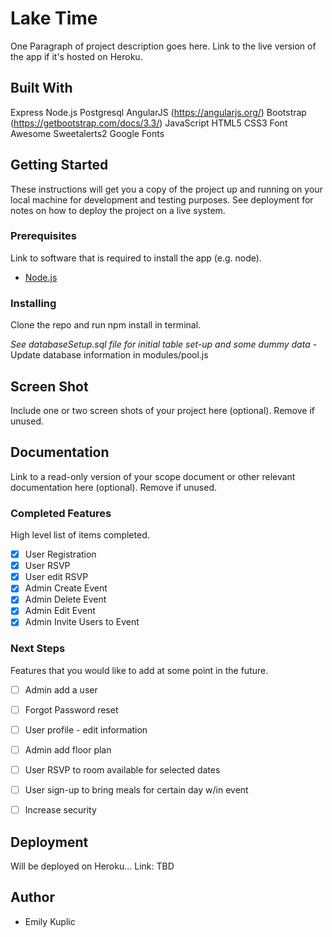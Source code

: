 # Lake Time

One Paragraph of project description goes here. Link to the live version of the app if it's hosted on Heroku.

## Built With

Express
Node.js
Postgresql
AngularJS (https://angularjs.org/)
Bootstrap (https://getbootstrap.com/docs/3.3/)
JavaScript
HTML5
CSS3
Font Awesome
Sweetalerts2
Google Fonts

## Getting Started

These instructions will get you a copy of the project up and running on your local machine for development and testing purposes. See deployment for notes on how to deploy the project on a live system.

### Prerequisites

Link to software that is required to install the app (e.g. node).

- [Node.js](https://nodejs.org/en/)


### Installing

Clone the repo and run npm install in terminal.

*See databaseSetup.sql file for initial table set-up and some dummy data* - Update database information in modules/pool.js


## Screen Shot

Include one or two screen shots of your project here (optional). Remove if unused.

## Documentation

Link to a read-only version of your scope document or other relevant documentation here (optional). Remove if unused.

### Completed Features

High level list of items completed.

- [x] User Registration
- [x] User RSVP
- [x] User edit RSVP
- [x] Admin Create Event
- [x] Admin Delete Event
- [x] Admin Edit Event
- [x] Admin Invite Users to Event

### Next Steps

Features that you would like to add at some point in the future.

- [ ] Admin add a user
- [ ] Forgot Password reset
- [ ] User profile - edit information
- [ ] Admin add floor plan
- [ ] User RSVP to room available for selected dates
- [ ] User sign-up to bring meals for certain day w/in event
- [ ] Increase security


## Deployment

Will be deployed on Heroku...
Link: TBD

## Author

* Emily Kuplic
